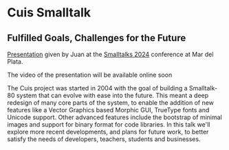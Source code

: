 # Cuis Smalltalk
## Fulfilled Goals, Challenges for the Future

[Presentation](Vuletich-Cuis-MDQ-2024.pdf) given by Juan at the [Smalltalks 2024](https://smalltalks2024.fast.org.ar) conference at Mar del Plata.

The video of the presentation will be available online soon

The Cuis project was started in 2004 with the goal of building a Smalltalk-80 system that can evolve with ease into the future. This meant a deep redesign of many core parts of the system, to enable the addition of new features like a Vector Graphics based Morphic GUI, TrueType fonts and Unicode support. Other advanced features include the bootstrap of minimal images and support for binary format for code libraries. In this talk we'll explore more recent developments, and plans for future work, to better satisfy the needs of developers, teachers, students and businesses.
